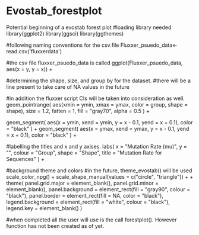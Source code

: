 # Evostab_forestplot
Potential beginning of a evostab forest plot
#loading library needed
library(ggplot2)
library(ggsci)
library(ggthemes)


#following naming conventions for the csv.file 
Fluxxer_psuedo_data<-read.csv('fluxxerdata')


#the csv file fluxxer_psuedo_data is called
ggplot(Fluxxer_psuedo_data, aes(x = y, y = x)) +
  
  #determining the shape, size, and group by for the dataset.
  #there will be a line present to take care of NA values in the future 
  
  #in addition the fluxxer script CIs will be taken into consideration as well. 
  geom_pointrange(
    aes(xmin = ymin, xmax = ymax, color = group, shape = shape),
    size = 1.2, fatten = 1, fill = "gray70", alpha = 0.5
  ) +
  
  geom_segment(
    aes(x = ymin, xend = ymin, y = x - 0.1, yend = x + 0.1), color = "black"
  ) +
  geom_segment(
    aes(x = ymax, xend = ymax, y = x - 0.1, yend = x + 0.1), color = "black"
  ) +
  
  #labelling the titles and x and y axises. 
  labs(
    x = "Mutation Rate (mu)",
    y = "",
    colour = "Group",
    shape = "Shape",
    title = "Mutation Rate for Sequences"
  ) +
  
  #background theme and colors 
  #in the future, theme_evostab() will be used 
  scale_color_npg() +
  scale_shape_manual(values = c("circle", "triangle")) +
  +
  theme(
    panel.grid.major = element_blank(),
    panel.grid.minor = element_blank(),
    panel.background = element_rect(fill = "gray90", colour = "black"),
    panel.border = element_rect(fill = NA, color = "black"),
    legend.background = element_rect(fill = "white", colour = "black"),
    legend.key = element_blank()
  )

#when completed all the user will use is the call forestplot(). However function has not been created as of yet.
